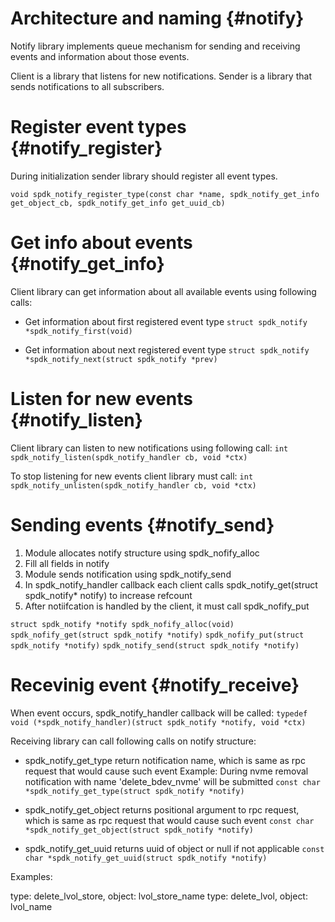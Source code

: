 # Architecture and naming {#notify}
Notify library implements queue mechanism for sending and receiving events and information about those events.

Client is a library that listens for new notifications.
Sender is a library that sends notifications to all subscribers.

# Register event types {#notify_register}

During initialization sender library should register all event types.

`void spdk_notify_register_type(const char *name, spdk_notify_get_info get_object_cb, spdk_notify_get_info get_uuid_cb)`


# Get info about events {#notify_get_info}

Client library can get information about all available events using following calls:

- Get information about first registered event type
`struct spdk_notify *spdk_notify_first(void)`

- Get information about next registered event type
`struct spdk_notify *spdk_notify_next(struct spdk_notify *prev)`

# Listen for new events {#notify_listen}

Client library can listen to new notifications using following call:
`int spdk_notify_listen(spdk_notify_handler cb, void *ctx)`

To stop listening for new events client library must call:
`int spdk_notify_unlisten(spdk_notify_handler cb, void *ctx)`

# Sending events {#notify_send}

1. Module allocates notify structure using spdk_nofify_alloc
2. Fill all fields in notify
3. Module sends notification using spdk_notify_send
4. In spdk_notify_handler callback each client calls spdk_notify_get(struct spdk_notify* notify) to increase refcount
5. After notiifcation is handled by the client, it must call spdk_nofify_put


`struct spdk_notify *notify spdk_nofify_alloc(void)`
`spdk_nofify_get(struct spdk_notify *notify)`
`spdk_nofify_put(struct spdk_notify *notify)`
`spdk_notify_send(struct spdk_notify *notify)`

# Recevinig event {#notify_receive}

When event occurs, spdk_notify_handler callback will be called:
`typedef void (*spdk_notify_handler)(struct spdk_notify *notify, void *ctx)`

Receiving library can call following calls on notify structure:

- spdk_notify_get_type return notification name, which is same as rpc request that would cause such event
Example:
During nvme removal notification with name 'delete_bdev_nvme' will be submitted
`const char *spdk_notify_get_type(struct spdk_notify *notify)`

- spdk_notify_get_object returns positional argument to rpc request, which is same as rpc request that would cause such event
`const char *spdk_notify_get_object(struct spdk_notify *notify)`

- spdk_notify_get_uuid returns uuid of object or null if not applicable
`const char *spdk_notify_get_uuid(struct spdk_notify *notify)`

Examples:

type: delete_lvol_store, object: lvol_store_name
type: delete_lvol, object: lvol_name
